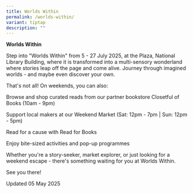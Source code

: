 ```yaml
---
title: Worlds Within
permalink: /worlds-within/
variant: tiptap
description: ""
---
```

<p><strong>Worlds Within</strong>
</p>
<p>Step into "Worlds Within" from 5 - 27 July 2025, at the Plaza, National
Library Building, where it is transformed into a multi-sensory wonderland
where stories leap off the page and come alive. Journey through imagined
worlds - and maybe even discover your own.</p>
<p></p>
<p>That's not all! On weekends, you can also:</p>
<p>Browse and shop curated reads from our partner bookstore Closetful of
Books (10am - 9pm)</p>
<p>Support local makers at our Weekend Market (Sat: 12pm - 7pm | Sun: 12pm
- 5pm)</p>
<p>Read for a cause with Read for Books</p>
<p>Enjoy bite-sized activities and pop-up programmes</p>
<p></p>
<p>Whether you're a story-seeker, market explorer, or just looking for a
weekend escape - there's something waiting for you at Worlds Within.</p>
<p></p>
<p>See you there!</p>
<p></p>
<p></p>
<p>Updated 05 May 2025</p>